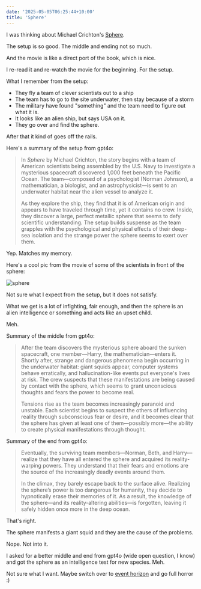 ```yaml
---
date: '2025-05-05T06:25:44+10:00'
title: 'Sphere'
---
```


I was thinking about Michael Crichton's [Sphere](https://www.goodreads.com/book/show/455373.Sphere).

The setup is so good. The middle and ending not so much.

And the movie is like a direct port of the book, which is nice.

I re-read it and re-watch the movie for the beginning. For the setup.

What I remember from the setup:

* They fly a team of clever scientists out to a ship
* The team has to go to the site underwater, then stay because of a storm
* The military have found "something" and the team need to figure out what it is.
* It looks like an alien ship, but says USA on it.
* They go over and find the sphere.

After that it kind of goes off the rails.

Here's a summary of the setup from gpt4o:

> In *Sphere* by Michael Crichton, the story begins with a team of American scientists being assembled by the U.S. Navy to investigate a mysterious spacecraft discovered 1,000 feet beneath the Pacific Ocean. The team—composed of a psychologist (Norman Johnson), a mathematician, a biologist, and an astrophysicist—is sent to an underwater habitat near the alien vessel to analyze it.
>
> As they explore the ship, they find that it is of American origin and appears to have traveled through time, yet it contains no crew. Inside, they discover a large, perfect metallic sphere that seems to defy scientific understanding. The setup builds suspense as the team grapples with the psychological and physical effects of their deep-sea isolation and the strange power the sphere seems to exert over them.

Yep. Matches my memory.


Here's a cool pic from the movie of some of the scientists in front of the sphere:

![sphere](/blog/pics/sphere.jpg)

Not sure what I expect from the setup, but it does not satisfy.

What we get is a lot of infighting, fair enough, and then the sphere is an alien intelligence or something and acts like an upset child.

Meh.

Summary of the middle from gpt4o:

> After the team discovers the mysterious sphere aboard the sunken spacecraft, one member—Harry, the mathematician—enters it. Shortly after, strange and dangerous phenomena begin occurring in the underwater habitat: giant squids appear, computer systems behave erratically, and hallucination-like events put everyone's lives at risk. The crew suspects that these manifestations are being caused by contact with the sphere, which seems to grant unconscious thoughts and fears the power to become real.
>
> Tensions rise as the team becomes increasingly paranoid and unstable. Each scientist begins to suspect the others of influencing reality through subconscious fear or desire, and it becomes clear that the sphere has given at least one of them—possibly more—the ability to create physical manifestations through thought.

Summary of the end from gpt4o:

> Eventually, the surviving team members—Norman, Beth, and Harry—realize that they have all entered the sphere and acquired its reality-warping powers. They understand that their fears and emotions are the source of the increasingly deadly events around them.
>
> In the climax, they barely escape back to the surface alive. Realizing the sphere’s power is too dangerous for humanity, they decide to hypnotically erase their memories of it. As a result, the knowledge of the sphere—and its reality-altering abilities—is forgotten, leaving it safely hidden once more in the deep ocean.

That's right.

The sphere manifests a giant squid and they are the cause of the problems.

Nope. Not into it.

I asked for a better middle and end from gpt4o (wide open question, I know) and got the sphere as an intelligence test for new species. Meh.

Not sure what I want. Maybe switch over to [event horizon](https://en.wikipedia.org/wiki/Event_Horizon_(film)) and go full horror :)

